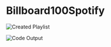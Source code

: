 # Billboard100Spotify

![Created Playlist](https://github.com/JBBrian/Billboard100Spotify/blob/895e4d1b8e7714e644b21ba68ee3b565b13efe3f/playlist.png)

![Code Output](https://github.com/JBBrian/Billboard100Spotify/blob/b60f07a7a0fef2b22580c3cf4559ca4f0ced44ea/code-output.png)
